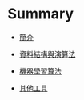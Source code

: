 # Summary

* [簡介](README.md)

* [資料結構與演算法](DSA/README.md)

* [機器學習算法](ML/README.md)

* [其他工具](OTHER/README.md)







